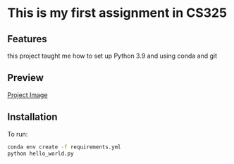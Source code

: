 # This is my first assignment in CS325

## Features
this project taught me how to set up Python 3.9 and using conda and git

## Preview
[Project Image](https://via.placeholder.com/400x200.png?text=CS325+Preview)


## Installation
To run:
```bash
conda env create -f requirements.yml
python hello_world.py